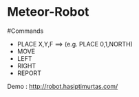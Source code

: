 # Meteor-Robot

#Commands

* PLACE X,Y,F ==> (e.g. PLACE 0,1,NORTH)
* MOVE
* LEFT
* RIGHT
* REPORT

Demo : http://robot.hasiptimurtas.com/